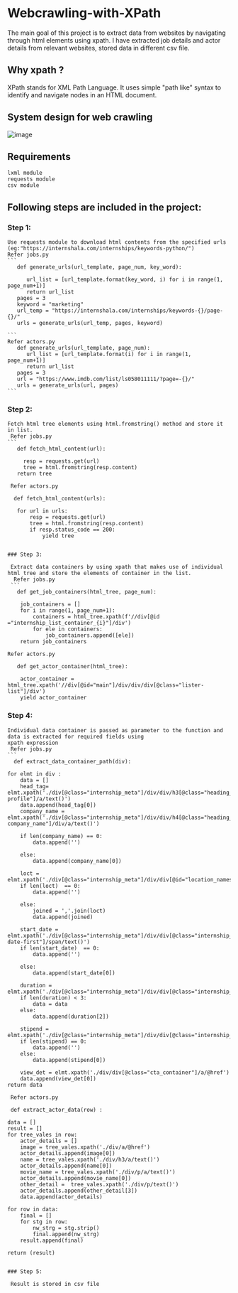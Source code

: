 # Webcrawling-with-XPath

The main goal of this project is to extract data from websites by navigating through html elements using xpath. I have extracted job details and actor details from relevant websites, stored data in different csv file.

## Why xpath ?
   XPath stands for XML Path Language. It uses simple "path like" syntax to identify and navigate nodes in an HTML document.
   
## System design for web crawling

![image](https://user-images.githubusercontent.com/115713117/223017250-466d60be-bca6-4690-9dcb-9d364ffbee00.png)

## Requirements
    lxml module
    requests module
    csv module

## Following steps are included in the project:

### Step 1:

    Use requests module to download html contents from the specified urls (eg:"https://internshala.com/internships/keywords-python/")
    Refer jobs.py
    ```
       def generate_urls(url_template, page_num, key_word):

          url_list = [url_template.format(key_word, i) for i in range(1, page_num+1)]
          return url_list
       pages = 3
       keyword = "marketing"
       url_temp = "https://internshala.com/internships/keywords-{}/page-{}/"
       urls = generate_urls(url_temp, pages, keyword)
    
    ```
    Refer actors.py
       def generate_urls(url_template, page_num):
          url_list = [url_template.format(i) for i in range(1, page_num+1)]
          return url_list
       pages = 3
       url = "https://www.imdb.com/list/ls058011111/?page=-{}/"
       urls = generate_urls(url, pages)
    ```

### Step 2:

    Fetch html tree elements using html.fromstring() method and store it in list.
     Refer jobs.py
    ```
       def fetch_html_content(url):

         resp = requests.get(url)
         tree = html.fromstring(resp.content)
       return tree
   ```
    Refer actors.py
   ```
      def fetch_html_content(urls):

       for url in urls:
           resp = requests.get(url)
           tree = html.fromstring(resp.content)
           if resp.status_code == 200:
               yield tree
   
   ```

### Step 3:

    Extract data containers by using xpath that makes use of individual html tree and store the elements of container in the list.
     Refer jobs.py
    ```
      def get_job_containers(html_tree, page_num):

       job_containers = []
       for i in range(1, page_num+1):
           containers = html_tree.xpath(f'//div[@id ="internship_list_container_{i}"]/div')
           for ele in containers:
               job_containers.append([ele])
       return job_containers

   ```
    Refer actors.py
   ```
      def get_actor_container(html_tree):

       actor_container = html_tree.xpath('//div[@id="main"]/div/div/div[@class="lister-list"]/div')
       yield actor_container

   ```

### Step 4:

    Individual data container is passed as parameter to the function and data is extracted for required fields using
    xpath expression
     Refer jobs.py
    ```
      def extract_data_container_path(div):

    for elmt in div :
        data = []
        head_tag=  elmt.xpath('./div[@class="internship_meta"]/div/div/h3[@class="heading_4_5 profile"]/a/text()')
        data.append(head_tag[0])
        company_name = elmt.xpath('./div[@class="internship_meta"]/div/div/h4[@class="heading_6 company_name"]/div/a/text()')

        if len(company_name) == 0:
            data.append('')

        else:
            data.append(company_name[0])

        loct = elmt.xpath('./div[@class="internship_meta"]/div/div[@id="location_names"]/span/a/text()')
        if len(loct)  == 0:
            data.append('')

        else:
            joined = ','.join(loct)
            data.append(joined)

        start_date = elmt.xpath('./div[@class="internship_meta"]/div/div[@class="internship_other_details_container"]/div/div/div[@id="start-date-first"]/span/text()')
        if len(start_date)  == 0:
            data.append('')

        else:
            data.append(start_date[0])

        duration = elmt.xpath('./div[@class="internship_meta"]/div/div[@class="internship_other_details_container"]/div/div/div[@class="item_body"]/text()')
        if len(duration) < 3:
            data = data
        else:
            data.append(duration[2])

        stipend =              elmt.xpath('./div[@class="internship_meta"]/div/div[@class="internship_other_details_container"]/div[@class="other_detail_item_row"]/div/div/span[@class="stipend"]/text()')
        if len(stipend) == 0:
            data.append('')
        else:
            data.append(stipend[0])

        view_det = elmt.xpath('./div/div[@class="cta_container"]/a/@href')
        data.append(view_det[0])
    return data

   ```
    Refer actors.py
   ```
     def extract_actor_data(row) :

    data = []
    result = []
    for tree_vales in row:
        actor_details = []
        image = tree_vales.xpath('./div/a/@href')
        actor_details.append(image[0])
        name = tree_vales.xpath('./div/h3/a/text()')
        actor_details.append(name[0])
        movie_name = tree_vales.xpath('./div/p/a/text()')
        actor_details.append(movie_name[0])
        other_detail =  tree_vales.xpath('./div/p/text()')
        actor_details.append(other_detail[3])
        data.append(actor_details)

    for row in data:
        final = []
        for stg in row:
            nw_strg = stg.strip()
            final.append(nw_strg)
        result.append(final)

    return (result)
   ```

### Step 5:

    Result is stored in csv file







